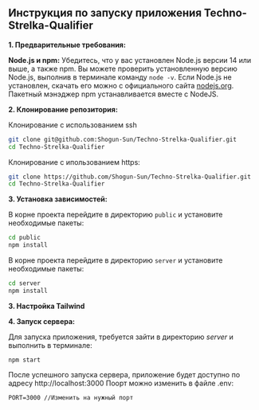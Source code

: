 ## Инструкция по запуску приложения Techno-Strelka-Qualifier

**1. Предварительные требования:**

**Node.js и npm:**  Убедитесь, что у вас установлен Node.js версии 14 или выше, а также npm.  Вы можете проверить установленную версию Node.js, выполнив в терминале команду `node -v`.  Если Node.js не установлен, скачать его можно с официального сайта [nodejs.org](https://nodejs.org/). Пакетный мэнэджер npm устанавливается вместе с NodeJS.

**2. Клонирование репозитория:**

Клонирование с использованием ssh

```bash
git clone git@github.com:Shogun-Sun/Techno-Strelka-Qualifier.git
cd Techno-Strelka-Qualifier
```

Клонирование с ипользованием https:

```bash
git clone https://github.com/Shogun-Sun/Techno-Strelka-Qualifier.git
cd Techno-Strelka-Qualifier
```

**3. Установка зависимостей:**

В корне проекта перейдите в директорию `public` и установите необходимые пакеты:

```bash
cd public
npm install
```

В корне проекта перейдите в директорию `server` и установите необходимые пакеты:

```bash
cd server
npm install
```

**3. Настройка Tailwind**


**4. Запуск сервера:**

Для запуска приложения, требуется зайти в директорию *server* и выполнить в терминале:

```plaintext
npm start 
```

После успешного запуска сервера, приложение будет доступно по адресу http://localhost:3000
Поорт можно изменить в файле .env:

```plaintext
PORT=3000 //Изменить на нужный порт
```
